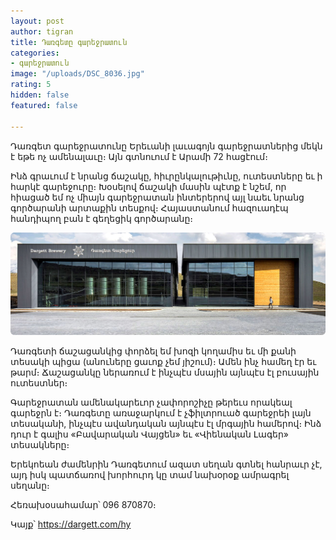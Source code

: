 ```yaml
---
layout: post
author: tigran
title: Դառգետը գարեջրատուն
categories:
- գարեջրատուն
image: "/uploads/DSC_8036.jpg"
rating: 5
hidden: false
featured: false

---
```

Դառգետ գարեջրատունը Երեւանի լաւագոյն գարեջրատներից մեկն է եթե ոչ ամենալաւը։ Այն գտնուում է Արամի 72 հացէում։

Ինձ գրաւում է նրանց ճաշակը, հիւրընկալութիւնը, ուտեստները եւ ի հարկէ գարեջուրը։ Խօսելով ճաշակի մասին պէտք է նշեմ, որ հիացած եմ ոչ միայն գարեջրատան ինտերերով այլ նաեւ նրանց գործարանի արտաքին տեսքով։ Հայաստանում հազուադէպ հանդիպող բան է գեղեցիկ գործարանը։

![](/uploads/brewery-image.jpg)

Դառգետի ճաշացանկից փորձել եմ խոզի կողամիս եւ մի քանի տեսակի պիցա (անուները ցաւոք չեմ յիշում)։ Ամեն ինչ համեղ էր եւ թարմ։ Ճաշացանկը ներառում է ինչպէս մսային այնպէս էլ բուսային ուտեստներ։

Գարեջրատան ամենակարեւոր չափորոշիչը թերեւս որակեալ գարեջրն է։ Դառգետը առաջարկում է չֆիլտրուած գարեջրեի լայն տեսականի, ինչպէս ավանդական այնպէս էլ մրգային համերով։ Ինձ դուր է գալիս «Բավարական Վայցեն» եւ «Վիենական Լագեր» տեսակները։

Երեկոեան ժամենրին Դառգետում ազատ սեղան գտնել հանրաւր չէ, այդ իսկ պատճառով խորհուրդ կը տամ նախօրօք ամրագրել սեղանը։

Հեռախօսահամար՝ 096 870870։

Կայք՝ https://dargett.com/hy